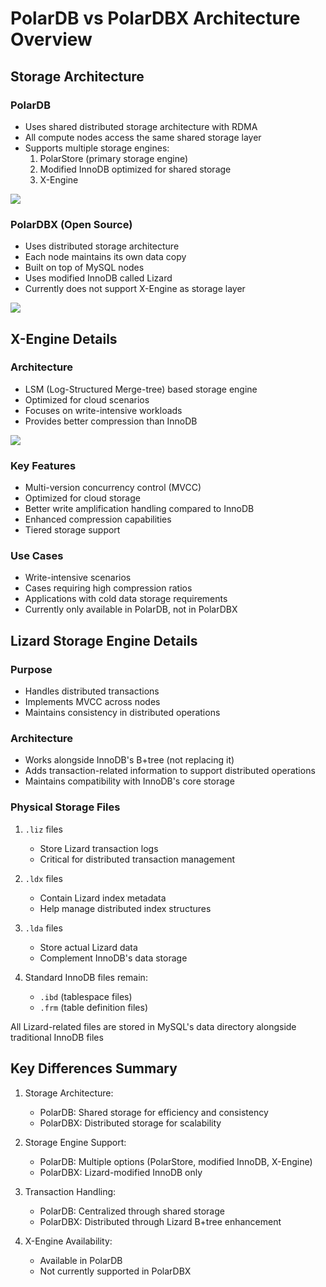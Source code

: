 # PolarDB vs PolarDBX Architecture Overview

## Storage Architecture
### PolarDB
- Uses shared distributed storage architecture with RDMA
- All compute nodes access the same shared storage layer
- Supports multiple storage engines:
  1. PolarStore (primary storage engine)
  2. Modified InnoDB optimized for shared storage
  3. X-Engine 

![](images/polardb.png)

### PolarDBX (Open Source)
- Uses distributed storage architecture
- Each node maintains its own data copy
- Built on top of MySQL nodes
- Uses modified InnoDB called Lizard
- Currently does not support X-Engine as storage layer

![](images/polardbx.png)

## X-Engine Details
### Architecture
- LSM (Log-Structured Merge-tree) based storage engine
- Optimized for cloud scenarios
- Focuses on write-intensive workloads
- Provides better compression than InnoDB

![](images/xengine.png)

### Key Features
- Multi-version concurrency control (MVCC)
- Optimized for cloud storage
- Better write amplification handling compared to InnoDB
- Enhanced compression capabilities
- Tiered storage support

### Use Cases
- Write-intensive scenarios
- Cases requiring high compression ratios
- Applications with cold data storage requirements
- Currently only available in PolarDB, not in PolarDBX

## Lizard Storage Engine Details
### Purpose
- Handles distributed transactions
- Implements MVCC across nodes
- Maintains consistency in distributed operations

### Architecture
- Works alongside InnoDB's B+tree (not replacing it)
- Adds transaction-related information to support distributed operations
- Maintains compatibility with InnoDB's core storage

### Physical Storage Files
1. `.liz` files
   - Store Lizard transaction logs
   - Critical for distributed transaction management

2. `.ldx` files
   - Contain Lizard index metadata
   - Help manage distributed index structures

3. `.lda` files
   - Store actual Lizard data
   - Complement InnoDB's data storage

4. Standard InnoDB files remain:
   - `.ibd` (tablespace files)
   - `.frm` (table definition files)

All Lizard-related files are stored in MySQL's data directory alongside traditional InnoDB files

## Key Differences Summary
1. Storage Architecture:
   - PolarDB: Shared storage for efficiency and consistency
   - PolarDBX: Distributed storage for scalability

2. Storage Engine Support:
   - PolarDB: Multiple options (PolarStore, modified InnoDB, X-Engine)
   - PolarDBX: Lizard-modified InnoDB only

3. Transaction Handling:
   - PolarDB: Centralized through shared storage
   - PolarDBX: Distributed through Lizard B+tree enhancement

4. X-Engine Availability:
   - Available in PolarDB
   - Not currently supported in PolarDBX